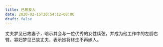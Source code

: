 ```yaml
---
title: 已故爱人
date: 2020-02-15T20:54:12+08:00
draft: false
---
```


丈夫梦见已故妻子，暗示其会与一位优秀的女性续弦，并成为他工作中的左膀右臂。寡妇梦见已故丈夫，表示她将终生不再嫁人。